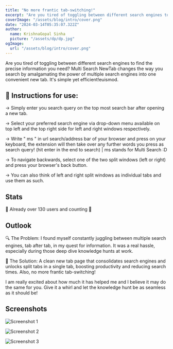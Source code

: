 ```yaml
---
title: "No more frantic tab-switching!"
excerpt: "Are you tired of toggling between different search engines to find the precise information you need? Multi Search NewTab changes the way you search by amalgamating the power of multiple search engines into one convenient new tab. It's simple yet efficient!"
coverImage: "/assets/blog/intro/cover.png"
date: "2024-03-14T05:35:07.322Z"
author:
  name: KrishnaGopal Sinha
  picture: "/assets/dp/dp.jpg"
ogImage:
  url: "/assets/blog/intro/cover.png"
---
```


Are you tired of toggling between different search engines to find the precise information you need? Multi Search NewTab changes the way you search by amalgamating the power of multiple search engines into one convenient new tab. It's simple yet efficient!euismod.

## 👾 Instructions for use:

-> Simply enter you search query on the top most search bar after opening a new tab.

-> Select your preferred search engine via drop-down menu available on top left and the top right side for left and right windows respectively.

-> Write " ms " in url search/address bar of your browser and press on your keyboard, the extension will then take over any further words you press as search query! (hit enter in the end to search) | ms stands for Multi Search :D

-> To navigate backwards, select one of the two split windows (left or right) and press your browser's back button.

-> You can also think of left and right split windows as individual tabs and use them as such.

## Stats

🚀 Already over 130 users and counting 🥳

## Outlook

🔍 The Problem: I found myself constantly juggling between multiple search engines, tab after tab, in my quest for information. It was a real hassle, especially during those deep dive knowledge hunts at work.

🌟 The Solution: A clean new tab page that consolidates search engines and unlocks split tabs in a single tab, boosting productivity and reducing search times. Also, no more frantic tab-switching!

I am really excited about how much it has helped me and I believe it may do the same for you. Give it a whirl and let the knowledge hunt be as seamless as it should be!

## Screenshots

![Screenshot 1](/assets/ss1.png)

![Screenshot 2](/assets/ss2.png)

![Screenshot 3](/assets/ss3.png)
